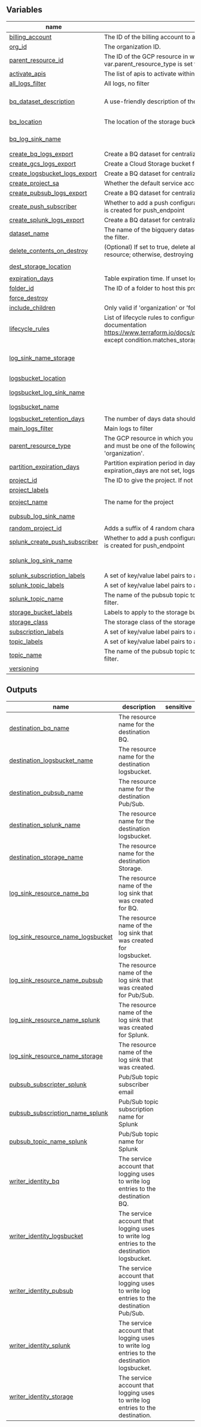 
<!-- BEGIN TFDOC -->

## Variables

| name | description | type | required | default |
|---|---|:---:|:---:|:---:|
| [billing_account](variables.tf#L24) | The ID of the billing account to associate this project with | <code>string</code> | ✓ |  |
| [org_id](variables.tf#L7) | The organization ID. | <code>string</code> | ✓ |  |
| [parent_resource_id](variables.tf#L59) | The ID of the GCP resource in which you create the log sink. If var.parent_resource_type is set to 'project', then this is the Project ID (and etc). | <code>string</code> | ✓ |  |
| [activate_apis](variables.tf#L41) | The list of apis to activate within the project | <code>list&#40;string&#41;</code> |  | <code title="&#91;&#10;  &#34;compute.googleapis.com&#34;,&#10;  &#34;storage.googleapis.com&#34;,&#10;  &#34;logging.googleapis.com&#34;,&#10;  &#34;bigquery.googleapis.com&#34;,&#10;  &#34;billingbudgets.googleapis.com&#34;,&#10;  &#34;pubsub.googleapis.com&#34;,&#10;  &#34;dataflow.googleapis.com&#34;&#10;&#93;">&#91;&#8230;&#93;</code> |
| [all_logs_filter](variables.tf#L82) | All logs, no filter | <code></code> |  |  |
| [bq_dataset_description](variables.tf#L186) | A use-friendly description of the dataset | <code>string</code> |  | <code>&#34;Log export dataset. Managed by Terraform.&#34;</code> |
| [bq_location](variables.tf#L192) | The location of the storage bucket. | <code>string</code> |  | <code>&#34;us-central1&#34;</code> |
| [bq_log_sink_name](variables.tf#L182) |  | <code></code> |  | <code>sk-to-dataset-logs</code> |
| [create_bq_logs_export](variables.tf#L176) | Create a BQ dataset for centralized logs | <code>bool</code> |  | <code>true</code> |
| [create_gcs_logs_export](variables.tf#L97) | Create a Cloud Storage bucket for centralized logs | <code>bool</code> |  | <code>true</code> |
| [create_logsbucket_logs_export](variables.tf#L264) | Create a BQ dataset for centralized logs | <code>bool</code> |  | <code>true</code> |
| [create_project_sa](variables.tf#L35) | Whether the default service account for the project shall be created | <code>bool</code> |  | <code>false</code> |
| [create_pubsub_logs_export](variables.tf#L226) | Create a BQ dataset for centralized logs | <code>bool</code> |  | <code>true</code> |
| [create_push_subscriber](variables.tf#L254) | Whether to add a push configuration to the subcription. If 'true', a push subscription is created for push_endpoint | <code>bool</code> |  | <code>false</code> |
| [create_splunk_logs_export](variables.tf#L294) | Create a BQ dataset for centralized logs | <code>bool</code> |  | <code>false</code> |
| [dataset_name](variables.tf#L216) | The name of the bigquery dataset to be created and used for log entries matching the filter. | <code>string</code> |  | <code>&#34;bq_folder&#34;</code> |
| [delete_contents_on_destroy](variables.tf#L198) | (Optional) If set to true, delete all the tables in the dataset when destroying the resource; otherwise, destroying the resource will fail if tables are present. | <code>bool</code> |  | <code>true</code> |
| [dest_storage_location](variables.tf#L107) |  | <code>string</code> |  | <code>&#34;us-central1&#34;</code> |
| [expiration_days](variables.tf#L204) | Table expiration time. If unset logs will never be deleted. | <code>number</code> |  | <code>30</code> |
| [folder_id](variables.tf#L29) | The ID of a folder to host this project | <code>string</code> |  | <code>&#34;&#34;</code> |
| [force_destroy](variables.tf#L162) |  | <code>bool</code> |  | <code>true</code> |
| [include_children](variables.tf#L87) | Only valid if 'organization' or 'folder' is chosen as var.parent_resource.type | <code>bool</code> |  | <code>true</code> |
| [lifecycle_rules](variables.tf#L124) | List of lifecycle rules to configure. Format is the same as described in provider documentation https://www.terraform.io/docs/providers/google/r/storage_bucket.html#lifecycle_rule except condition.matches_storage_class should be a comma delimited string. | <code title="set&#40;object&#40;&#123;&#10;  action &#61; map&#40;string&#41;&#10;  condition &#61; map&#40;string&#41;&#10;&#125;&#41;&#41;">set&#40;object&#40;&#123;&#8230;&#125;&#41;&#41;</code> |  | <code title="&#91;&#123;&#10;  action &#61; &#123;&#10;    type &#61; &#34;Delete&#34;&#10;  &#125;&#10;  condition &#61; &#123;&#10;    age        &#61; 365&#10;    with_state &#61; &#34;ANY&#34;&#10;  &#125;&#10;  &#125;,&#10;  &#123;&#10;    action &#61; &#123;&#10;      type          &#61; &#34;SetStorageClass&#34;&#10;      storage_class &#61; &#34;COLDLINE&#34;&#10;    &#125;&#10;    condition &#61; &#123;&#10;      age        &#61; 180&#10;      with_state &#61; &#34;ANY&#34;&#10;    &#125;&#10;&#125;&#93;">&#91;&#123;&#8230;&#125;&#93;</code> |
| [log_sink_name_storage](variables.tf#L103) |  | <code></code> |  | <code>sk-to-bkt-logs&#34; &#35; sink-to-bucket-logs</code> |
| [logsbucket_location](variables.tf#L279) |  | <code>string</code> |  | <code>&#34;us-central1&#34;</code> |
| [logsbucket_log_sink_name](variables.tf#L270) |  | <code></code> |  | <code>sk-to-logbkt-logs</code> |
| [logsbucket_name](variables.tf#L274) |  | <code>string</code> |  | <code>&#34;logbucket-folder&#34;</code> |
| [logsbucket_retention_days](variables.tf#L284) | The number of days data should be retained for the log bucket. | <code>number</code> |  | <code>30</code> |
| [main_logs_filter](variables.tf#L70) | Main logs to filter | <code></code> |  | <code title="&#60;&#60;EOF&#10;  logName: &#47;logs&#47;cloudaudit.googleapis.com&#37;2Factivity OR&#10;  logName: &#47;logs&#47;cloudaudit.googleapis.com&#37;2Fsystem_event OR&#10;  logName: &#47;logs&#47;cloudaudit.googleapis.com&#37;2Fdata_access OR&#10;  logName: &#47;logs&#47;compute.googleapis.com&#37;2Fvpc_flows OR&#10;  logName: &#47;logs&#47;compute.googleapis.com&#37;2Ffirewall OR&#10;  logName: &#47;logs&#47;cloudaudit.googleapis.com&#37;2Faccess_transparency&#10;F">&#60;&#60;EOF&#8230;EOF</code> |
| [parent_resource_type](variables.tf#L64) | The GCP resource in which you create the log sink. The value must not be computed, and must be one of the following: 'project', 'folder', 'billing_account', or 'organization'. | <code>string</code> |  | <code>&#34;folder&#34;</code> |
| [partition_expiration_days](variables.tf#L210) | Partition expiration period in days. If both partition_expiration_days and expiration_days are not set, logs will never be deleted. | <code>number</code> |  | <code>30</code> |
| [project_id](variables.tf#L18) | The ID to give the project. If not provided, the `name` will be used. | <code>string</code> |  | <code>&#34;&#34;</code> |
| [project_labels](variables.tf#L55) |  | <code></code> |  | <code>&#123;&#125;</code> |
| [project_name](variables.tf#L12) | The name for the project | <code>string</code> |  | <code>&#34;central-logging&#34;</code> |
| [pubsub_log_sink_name](variables.tf#L232) |  | <code></code> |  | <code>sk-to-topic-logs</code> |
| [random_project_id](variables.tf#L1) | Adds a suffix of 4 random characters to the `project_id`. | <code>bool</code> |  | <code>true</code> |
| [splunk_create_push_subscriber](variables.tf#L322) | Whether to add a push configuration to the subcription. If 'true', a push subscription is created for push_endpoint | <code>bool</code> |  | <code>false</code> |
| [splunk_log_sink_name](variables.tf#L300) |  | <code></code> |  | <code>sk-to-splunk-topic-logs</code> |
| [splunk_subscription_labels](variables.tf#L316) | A set of key/value label pairs to assign to the pubsub subscription. | <code>map&#40;string&#41;</code> |  | <code>&#123;&#125;</code> |
| [splunk_topic_labels](variables.tf#L310) | A set of key/value label pairs to assign to the pubsub topic. | <code>map&#40;string&#41;</code> |  | <code>&#123;&#125;</code> |
| [splunk_topic_name](variables.tf#L304) | The name of the pubsub topic to be created and used for log entries matching the filter. | <code>string</code> |  | <code>&#34;splunk-folder&#34;</code> |
| [storage_bucket_labels](variables.tf#L118) | Labels to apply to the storage bucket. | <code>map&#40;string&#41;</code> |  | <code>&#123;&#125;</code> |
| [storage_class](variables.tf#L112) | The storage class of the storage bucket. | <code>string</code> |  | <code>&#34;STANDARD&#34;</code> |
| [subscription_labels](variables.tf#L248) | A set of key/value label pairs to assign to the pubsub subscription. | <code>map&#40;string&#41;</code> |  | <code>&#123;&#125;</code> |
| [topic_labels](variables.tf#L242) | A set of key/value label pairs to assign to the pubsub topic. | <code>map&#40;string&#41;</code> |  | <code>&#123;&#125;</code> |
| [topic_name](variables.tf#L236) | The name of the pubsub topic to be created and used for log entries matching the filter. | <code>string</code> |  | <code>&#34;pubsub-folder&#34;</code> |
| [versioning](variables.tf#L167) |  | <code>bool</code> |  | <code>false</code> |

## Outputs

| name | description | sensitive |
|---|---|:---:|
| [destination_bq_name](outputs.tf#L30) | The resource name for the destination BQ. |  |
| [destination_logsbucket_name](outputs.tf#L64) | The resource name for the destination logsbucket. |  |
| [destination_pubsub_name](outputs.tf#L47) | The resource name for the destination Pub/Sub. |  |
| [destination_splunk_name](outputs.tf#L81) | The resource name for the destination logsbucket. |  |
| [destination_storage_name](outputs.tf#L13) | The resource name for the destination Storage. |  |
| [log_sink_resource_name_bq](outputs.tf#L20) | The resource name of the log sink that was created for BQ. |  |
| [log_sink_resource_name_logsbucket](outputs.tf#L54) | The resource name of the log sink that was created for logsbucket. |  |
| [log_sink_resource_name_pubsub](outputs.tf#L37) | The resource name of the log sink that was created for Pub/Sub. |  |
| [log_sink_resource_name_splunk](outputs.tf#L71) | The resource name of the log sink that was created for Splunk. |  |
| [log_sink_resource_name_storage](outputs.tf#L3) | The resource name of the log sink that was created. |  |
| [pubsub_subscripter_splunk](outputs.tf#L86) | Pub/Sub topic subscriber email |  |
| [pubsub_subscription_name_splunk](outputs.tf#L91) | Pub/Sub topic subscription name for Splunk |  |
| [pubsub_topic_name_splunk](outputs.tf#L96) | Pub/Sub topic name for Splunk |  |
| [writer_identity_bq](outputs.tf#L25) | The service account that logging uses to write log entries to the destination BQ. |  |
| [writer_identity_logsbucket](outputs.tf#L59) | The service account that logging uses to write log entries to the destination logsbucket. |  |
| [writer_identity_pubsub](outputs.tf#L42) | The service account that logging uses to write log entries to the destination Pub/Sub. |  |
| [writer_identity_splunk](outputs.tf#L76) | The service account that logging uses to write log entries to the destination logsbucket. |  |
| [writer_identity_storage](outputs.tf#L8) | The service account that logging uses to write log entries to the destination. |  |

<!-- END TFDOC -->
